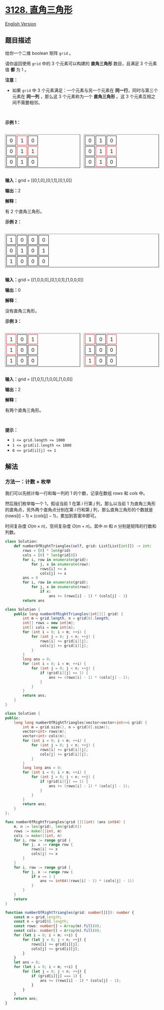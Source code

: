 # [3128. 直角三角形](https://leetcode.cn/problems/right-triangles)

[English Version](/solution/3100-3199/3128.Right%20Triangles/README_EN.md)

<!-- tags: -->

## 题目描述

<!-- 这里写题目描述 -->

<p>给你一个二维 boolean 矩阵&nbsp;<code>grid</code>&nbsp;。</p>

<p>请你返回使用 <code>grid</code>&nbsp;中的 3 个元素可以构建的 <strong>直角三角形</strong> 数目，且满足 3 个元素值 <strong>都</strong>&nbsp;为 1 。</p>

<p><b>注意：</b></p>

<ul>
	<li>如果 <code>grid</code>&nbsp;中 3 个元素满足：一个元素与另一个元素在 <strong>同一行</strong>，同时与第三个元素在 <strong>同一列</strong>&nbsp;，那么这 3 个元素称为一个 <strong>直角三角形</strong>&nbsp;。这 3 个元素互相之间不需要相邻。</li>
</ul>

<p>&nbsp;</p>

<p><strong class="example">示例 1：</strong></p>

<div style="display:flex; gap: 12px;">
<table border="1" cellspacing="3" style="border-collapse: separate; text-align: center;">
	<tbody>
		<tr>
			<td data-darkreader-inline-border-bottom="" data-darkreader-inline-border-left="" data-darkreader-inline-border-right="" data-darkreader-inline-border-top="" style="padding: 5px 10px; border: 1px solid black; --darkreader-inline-border-top: #8c8273; --darkreader-inline-border-right: #8c8273; --darkreader-inline-border-bottom: #8c8273; --darkreader-inline-border-left: #8c8273;">0</td>
			<td data-darkreader-inline-border-bottom="" data-darkreader-inline-border-left="" data-darkreader-inline-border-right="" data-darkreader-inline-border-top="" style="padding: 5px 10px; border: 1px solid red; --darkreader-inline-border-top: #b30000; --darkreader-inline-border-right: #b30000; --darkreader-inline-border-bottom: #b30000; --darkreader-inline-border-left: #b30000;">1</td>
			<td data-darkreader-inline-border-bottom="" data-darkreader-inline-border-left="" data-darkreader-inline-border-right="" data-darkreader-inline-border-top="" style="padding: 5px 10px; border: 1px solid black; --darkreader-inline-border-top: #8c8273; --darkreader-inline-border-right: #8c8273; --darkreader-inline-border-bottom: #8c8273; --darkreader-inline-border-left: #8c8273;">0</td>
		</tr>
		<tr>
			<td data-darkreader-inline-border-bottom="" data-darkreader-inline-border-left="" data-darkreader-inline-border-right="" data-darkreader-inline-border-top="" style="padding: 5px 10px; border: 1px solid black; --darkreader-inline-border-top: #8c8273; --darkreader-inline-border-right: #8c8273; --darkreader-inline-border-bottom: #8c8273; --darkreader-inline-border-left: #8c8273;">0</td>
			<td data-darkreader-inline-border-bottom="" data-darkreader-inline-border-left="" data-darkreader-inline-border-right="" data-darkreader-inline-border-top="" style="padding: 5px 10px; border: 1px solid red; --darkreader-inline-border-top: #b30000; --darkreader-inline-border-right: #b30000; --darkreader-inline-border-bottom: #b30000; --darkreader-inline-border-left: #b30000;">1</td>
			<td data-darkreader-inline-border-bottom="" data-darkreader-inline-border-left="" data-darkreader-inline-border-right="" data-darkreader-inline-border-top="" style="padding: 5px 10px; border: 1px solid red; --darkreader-inline-border-top: #b30000; --darkreader-inline-border-right: #b30000; --darkreader-inline-border-bottom: #b30000; --darkreader-inline-border-left: #b30000;">1</td>
		</tr>
		<tr>
			<td data-darkreader-inline-border-bottom="" data-darkreader-inline-border-left="" data-darkreader-inline-border-right="" data-darkreader-inline-border-top="" style="padding: 5px 10px; border: 1px solid black; --darkreader-inline-border-top: #8c8273; --darkreader-inline-border-right: #8c8273; --darkreader-inline-border-bottom: #8c8273; --darkreader-inline-border-left: #8c8273;">0</td>
			<td data-darkreader-inline-border-bottom="" data-darkreader-inline-border-left="" data-darkreader-inline-border-right="" data-darkreader-inline-border-top="" style="padding: 5px 10px; border: 1px solid black; --darkreader-inline-border-top: #8c8273; --darkreader-inline-border-right: #8c8273; --darkreader-inline-border-bottom: #8c8273; --darkreader-inline-border-left: #8c8273;">1</td>
			<td data-darkreader-inline-border-bottom="" data-darkreader-inline-border-left="" data-darkreader-inline-border-right="" data-darkreader-inline-border-top="" style="padding: 5px 10px; border: 1px solid black; --darkreader-inline-border-top: #8c8273; --darkreader-inline-border-right: #8c8273; --darkreader-inline-border-bottom: #8c8273; --darkreader-inline-border-left: #8c8273;">0</td>
		</tr>
	</tbody>
</table>

<table border="1" cellspacing="3" style="border-collapse: separate; text-align: center;">
	<tbody>
		<tr>
			<td data-darkreader-inline-border-bottom="" data-darkreader-inline-border-left="" data-darkreader-inline-border-right="" data-darkreader-inline-border-top="" style="padding: 5px 10px; border: 1px solid black; --darkreader-inline-border-top: #8c8273; --darkreader-inline-border-right: #8c8273; --darkreader-inline-border-bottom: #8c8273; --darkreader-inline-border-left: #8c8273;">0</td>
			<td data-darkreader-inline-border-bottom="" data-darkreader-inline-border-left="" data-darkreader-inline-border-right="" data-darkreader-inline-border-top="" style="padding: 5px 10px; border: 1px solid black; --darkreader-inline-border-top: #8c8273; --darkreader-inline-border-right: #8c8273; --darkreader-inline-border-bottom: #8c8273; --darkreader-inline-border-left: #8c8273;">1</td>
			<td data-darkreader-inline-border-bottom="" data-darkreader-inline-border-left="" data-darkreader-inline-border-right="" data-darkreader-inline-border-top="" style="padding: 5px 10px; border: 1px solid black; --darkreader-inline-border-top: #8c8273; --darkreader-inline-border-right: #8c8273; --darkreader-inline-border-bottom: #8c8273; --darkreader-inline-border-left: #8c8273;">0</td>
		</tr>
		<tr>
			<td data-darkreader-inline-border-bottom="" data-darkreader-inline-border-left="" data-darkreader-inline-border-right="" data-darkreader-inline-border-top="" style="padding: 5px 10px; border: 1px solid black; --darkreader-inline-border-top: #8c8273; --darkreader-inline-border-right: #8c8273; --darkreader-inline-border-bottom: #8c8273; --darkreader-inline-border-left: #8c8273;">0</td>
			<td data-darkreader-inline-border-bottom="" data-darkreader-inline-border-left="" data-darkreader-inline-border-right="" data-darkreader-inline-border-top="" style="padding: 5px 10px; border: 1px solid red; --darkreader-inline-border-top: #b30000; --darkreader-inline-border-right: #b30000; --darkreader-inline-border-bottom: #b30000; --darkreader-inline-border-left: #b30000;">1</td>
			<td data-darkreader-inline-border-bottom="" data-darkreader-inline-border-left="" data-darkreader-inline-border-right="" data-darkreader-inline-border-top="" style="padding: 5px 10px; border: 1px solid red; --darkreader-inline-border-top: #b30000; --darkreader-inline-border-right: #b30000; --darkreader-inline-border-bottom: #b30000; --darkreader-inline-border-left: #b30000;">1</td>
		</tr>
		<tr>
			<td data-darkreader-inline-border-bottom="" data-darkreader-inline-border-left="" data-darkreader-inline-border-right="" data-darkreader-inline-border-top="" style="padding: 5px 10px; border: 1px solid black; --darkreader-inline-border-top: #8c8273; --darkreader-inline-border-right: #8c8273; --darkreader-inline-border-bottom: #8c8273; --darkreader-inline-border-left: #8c8273;">0</td>
			<td data-darkreader-inline-border-bottom="" data-darkreader-inline-border-left="" data-darkreader-inline-border-right="" data-darkreader-inline-border-top="" style="padding: 5px 10px; border: 1px solid red; --darkreader-inline-border-top: #b30000; --darkreader-inline-border-right: #b30000; --darkreader-inline-border-bottom: #b30000; --darkreader-inline-border-left: #b30000;">1</td>
			<td data-darkreader-inline-border-bottom="" data-darkreader-inline-border-left="" data-darkreader-inline-border-right="" data-darkreader-inline-border-top="" style="padding: 5px 10px; border: 1px solid black; --darkreader-inline-border-top: #8c8273; --darkreader-inline-border-right: #8c8273; --darkreader-inline-border-bottom: #8c8273; --darkreader-inline-border-left: #8c8273;">0</td>
		</tr>
	</tbody>
</table>
</div>

<div class="example-block">
<p><span class="example-io"><b>输入：</b>grid = [[0,1,0],[0,1,1],[0,1,0]]</span></p>

<p><span class="example-io"><b>输出：</b>2</span></p>

<p><b>解释：</b></p>

<p>有 2 个直角三角形。</p>
</div>

<p><strong class="example">示例 2：</strong></p>

<div style="display:flex; gap: 12px;">
<table border="1" cellspacing="3" style="border-collapse: separate; text-align: center;">
	<tbody>
		<tr>
			<td data-darkreader-inline-border-bottom="" data-darkreader-inline-border-left="" data-darkreader-inline-border-right="" data-darkreader-inline-border-top="" style="padding: 5px 10px; border: 1px solid black; --darkreader-inline-border-top: #8c8273; --darkreader-inline-border-right: #8c8273; --darkreader-inline-border-bottom: #8c8273; --darkreader-inline-border-left: #8c8273;">1</td>
			<td data-darkreader-inline-border-bottom="" data-darkreader-inline-border-left="" data-darkreader-inline-border-right="" data-darkreader-inline-border-top="" style="padding: 5px 10px; border: 1px solid black; --darkreader-inline-border-top: #8c8273; --darkreader-inline-border-right: #8c8273; --darkreader-inline-border-bottom: #8c8273; --darkreader-inline-border-left: #8c8273;">0</td>
			<td data-darkreader-inline-border-bottom="" data-darkreader-inline-border-left="" data-darkreader-inline-border-right="" data-darkreader-inline-border-top="" style="padding: 5px 10px; border: 1px solid black; --darkreader-inline-border-top: #8c8273; --darkreader-inline-border-right: #8c8273; --darkreader-inline-border-bottom: #8c8273; --darkreader-inline-border-left: #8c8273;">0</td>
			<td data-darkreader-inline-border-bottom="" data-darkreader-inline-border-left="" data-darkreader-inline-border-right="" data-darkreader-inline-border-top="" style="padding: 5px 10px; border: 1px solid black; --darkreader-inline-border-top: #8c8273; --darkreader-inline-border-right: #8c8273; --darkreader-inline-border-bottom: #8c8273; --darkreader-inline-border-left: #8c8273;">0</td>
		</tr>
		<tr>
			<td data-darkreader-inline-border-bottom="" data-darkreader-inline-border-left="" data-darkreader-inline-border-right="" data-darkreader-inline-border-top="" style="padding: 5px 10px; border: 1px solid black; --darkreader-inline-border-top: #8c8273; --darkreader-inline-border-right: #8c8273; --darkreader-inline-border-bottom: #8c8273; --darkreader-inline-border-left: #8c8273;">0</td>
			<td data-darkreader-inline-border-bottom="" data-darkreader-inline-border-left="" data-darkreader-inline-border-right="" data-darkreader-inline-border-top="" style="padding: 5px 10px; border: 1px solid black; --darkreader-inline-border-top: #8c8273; --darkreader-inline-border-right: #8c8273; --darkreader-inline-border-bottom: #8c8273; --darkreader-inline-border-left: #8c8273;">1</td>
			<td data-darkreader-inline-border-bottom="" data-darkreader-inline-border-left="" data-darkreader-inline-border-right="" data-darkreader-inline-border-top="" style="padding: 5px 10px; border: 1px solid black; --darkreader-inline-border-top: #8c8273; --darkreader-inline-border-right: #8c8273; --darkreader-inline-border-bottom: #8c8273; --darkreader-inline-border-left: #8c8273;">0</td>
			<td data-darkreader-inline-border-bottom="" data-darkreader-inline-border-left="" data-darkreader-inline-border-right="" data-darkreader-inline-border-top="" style="padding: 5px 10px; border: 1px solid black; --darkreader-inline-border-top: #8c8273; --darkreader-inline-border-right: #8c8273; --darkreader-inline-border-bottom: #8c8273; --darkreader-inline-border-left: #8c8273;">1</td>
		</tr>
		<tr>
			<td data-darkreader-inline-border-bottom="" data-darkreader-inline-border-left="" data-darkreader-inline-border-right="" data-darkreader-inline-border-top="" style="padding: 5px 10px; border: 1px solid black; --darkreader-inline-border-top: #8c8273; --darkreader-inline-border-right: #8c8273; --darkreader-inline-border-bottom: #8c8273; --darkreader-inline-border-left: #8c8273;">1</td>
			<td data-darkreader-inline-border-bottom="" data-darkreader-inline-border-left="" data-darkreader-inline-border-right="" data-darkreader-inline-border-top="" style="padding: 5px 10px; border: 1px solid black; --darkreader-inline-border-top: #8c8273; --darkreader-inline-border-right: #8c8273; --darkreader-inline-border-bottom: #8c8273; --darkreader-inline-border-left: #8c8273;">0</td>
			<td data-darkreader-inline-border-bottom="" data-darkreader-inline-border-left="" data-darkreader-inline-border-right="" data-darkreader-inline-border-top="" style="padding: 5px 10px; border: 1px solid black; --darkreader-inline-border-top: #8c8273; --darkreader-inline-border-right: #8c8273; --darkreader-inline-border-bottom: #8c8273; --darkreader-inline-border-left: #8c8273;">0</td>
			<td data-darkreader-inline-border-bottom="" data-darkreader-inline-border-left="" data-darkreader-inline-border-right="" data-darkreader-inline-border-top="" style="padding: 5px 10px; border: 1px solid black; --darkreader-inline-border-top: #8c8273; --darkreader-inline-border-right: #8c8273; --darkreader-inline-border-bottom: #8c8273; --darkreader-inline-border-left: #8c8273;">0</td>
		</tr>
	</tbody>
</table>
</div>

<div class="example-block">
<p><span class="example-io"><b>输入：</b>grid = [[1,0,0,0],[0,1,0,1],[1,0,0,0]]</span></p>

<p><span class="example-io"><b>输出：</b>0</span></p>

<p><strong>解释：</strong></p>

<p>没有直角三角形。</p>
</div>

<p><strong class="example">示例 3：</strong></p>

<div style="display:flex; gap: 12px;">
<table border="1" cellspacing="3" style="border-collapse: separate; text-align: center;">
	<tbody>
		<tr>
			<td data-darkreader-inline-border-bottom="" data-darkreader-inline-border-left="" data-darkreader-inline-border-right="" data-darkreader-inline-border-top="" style="padding: 5px 10px; border: 1px solid red; --darkreader-inline-border-top: #b30000; --darkreader-inline-border-right: #b30000; --darkreader-inline-border-bottom: #b30000; --darkreader-inline-border-left: #b30000;">1</td>
			<td data-darkreader-inline-border-bottom="" data-darkreader-inline-border-left="" data-darkreader-inline-border-right="" data-darkreader-inline-border-top="" style="padding: 5px 10px; border: 1px solid black; --darkreader-inline-border-top: #8c8273; --darkreader-inline-border-right: #8c8273; --darkreader-inline-border-bottom: #8c8273; --darkreader-inline-border-left: #8c8273;">0</td>
			<td data-darkreader-inline-border-bottom="" data-darkreader-inline-border-left="" data-darkreader-inline-border-right="" data-darkreader-inline-border-top="" style="padding: 5px 10px; border: 1px solid red; --darkreader-inline-border-top: #b30000; --darkreader-inline-border-right: #b30000; --darkreader-inline-border-bottom: #b30000; --darkreader-inline-border-left: #b30000;">1</td>
		</tr>
		<tr>
			<td data-darkreader-inline-border-bottom="" data-darkreader-inline-border-left="" data-darkreader-inline-border-right="" data-darkreader-inline-border-top="" style="padding: 5px 10px; border: 1px solid red; --darkreader-inline-border-top: #b30000; --darkreader-inline-border-right: #b30000; --darkreader-inline-border-bottom: #b30000; --darkreader-inline-border-left: #b30000;">1</td>
			<td data-darkreader-inline-border-bottom="" data-darkreader-inline-border-left="" data-darkreader-inline-border-right="" data-darkreader-inline-border-top="" style="padding: 5px 10px; border: 1px solid black; --darkreader-inline-border-top: #8c8273; --darkreader-inline-border-right: #8c8273; --darkreader-inline-border-bottom: #8c8273; --darkreader-inline-border-left: #8c8273;">0</td>
			<td data-darkreader-inline-border-bottom="" data-darkreader-inline-border-left="" data-darkreader-inline-border-right="" data-darkreader-inline-border-top="" style="padding: 5px 10px; border: 1px solid black; --darkreader-inline-border-top: #8c8273; --darkreader-inline-border-right: #8c8273; --darkreader-inline-border-bottom: #8c8273; --darkreader-inline-border-left: #8c8273;">0</td>
		</tr>
		<tr>
			<td data-darkreader-inline-border-bottom="" data-darkreader-inline-border-left="" data-darkreader-inline-border-right="" data-darkreader-inline-border-top="" style="padding: 5px 10px; border: 1px solid black; --darkreader-inline-border-top: #8c8273; --darkreader-inline-border-right: #8c8273; --darkreader-inline-border-bottom: #8c8273; --darkreader-inline-border-left: #8c8273;">1</td>
			<td data-darkreader-inline-border-bottom="" data-darkreader-inline-border-left="" data-darkreader-inline-border-right="" data-darkreader-inline-border-top="" style="padding: 5px 10px; border: 1px solid black; --darkreader-inline-border-top: #8c8273; --darkreader-inline-border-right: #8c8273; --darkreader-inline-border-bottom: #8c8273; --darkreader-inline-border-left: #8c8273;">0</td>
			<td data-darkreader-inline-border-bottom="" data-darkreader-inline-border-left="" data-darkreader-inline-border-right="" data-darkreader-inline-border-top="" style="padding: 5px 10px; border: 1px solid black; --darkreader-inline-border-top: #8c8273; --darkreader-inline-border-right: #8c8273; --darkreader-inline-border-bottom: #8c8273; --darkreader-inline-border-left: #8c8273;">0</td>
		</tr>
	</tbody>
</table>

<table border="1" cellspacing="3" style="border-collapse: separate; text-align: center;">
	<tbody>
		<tr>
			<td data-darkreader-inline-border-bottom="" data-darkreader-inline-border-left="" data-darkreader-inline-border-right="" data-darkreader-inline-border-top="" style="padding: 5px 10px; border: 1px solid red; --darkreader-inline-border-top: #b30000; --darkreader-inline-border-right: #b30000; --darkreader-inline-border-bottom: #b30000; --darkreader-inline-border-left: #b30000;">1</td>
			<td data-darkreader-inline-border-bottom="" data-darkreader-inline-border-left="" data-darkreader-inline-border-right="" data-darkreader-inline-border-top="" style="padding: 5px 10px; border: 1px solid black; --darkreader-inline-border-top: #8c8273; --darkreader-inline-border-right: #8c8273; --darkreader-inline-border-bottom: #8c8273; --darkreader-inline-border-left: #8c8273;">0</td>
			<td data-darkreader-inline-border-bottom="" data-darkreader-inline-border-left="" data-darkreader-inline-border-right="" data-darkreader-inline-border-top="" style="padding: 5px 10px; border: 1px solid red; --darkreader-inline-border-top: #b30000; --darkreader-inline-border-right: #b30000; --darkreader-inline-border-bottom: #b30000; --darkreader-inline-border-left: #b30000;">1</td>
		</tr>
		<tr>
			<td data-darkreader-inline-border-bottom="" data-darkreader-inline-border-left="" data-darkreader-inline-border-right="" data-darkreader-inline-border-top="" style="padding: 5px 10px; border: 1px solid black; --darkreader-inline-border-top: #8c8273; --darkreader-inline-border-right: #8c8273; --darkreader-inline-border-bottom: #8c8273; --darkreader-inline-border-left: #8c8273;">1</td>
			<td data-darkreader-inline-border-bottom="" data-darkreader-inline-border-left="" data-darkreader-inline-border-right="" data-darkreader-inline-border-top="" style="padding: 5px 10px; border: 1px solid black; --darkreader-inline-border-top: #8c8273; --darkreader-inline-border-right: #8c8273; --darkreader-inline-border-bottom: #8c8273; --darkreader-inline-border-left: #8c8273;">0</td>
			<td data-darkreader-inline-border-bottom="" data-darkreader-inline-border-left="" data-darkreader-inline-border-right="" data-darkreader-inline-border-top="" style="padding: 5px 10px; border: 1px solid black; --darkreader-inline-border-top: #8c8273; --darkreader-inline-border-right: #8c8273; --darkreader-inline-border-bottom: #8c8273; --darkreader-inline-border-left: #8c8273;">0</td>
		</tr>
		<tr>
			<td data-darkreader-inline-border-bottom="" data-darkreader-inline-border-left="" data-darkreader-inline-border-right="" data-darkreader-inline-border-top="" style="padding: 5px 10px; border: 1px solid red; --darkreader-inline-border-top: #b30000; --darkreader-inline-border-right: #b30000; --darkreader-inline-border-bottom: #b30000; --darkreader-inline-border-left: #b30000;">1</td>
			<td data-darkreader-inline-border-bottom="" data-darkreader-inline-border-left="" data-darkreader-inline-border-right="" data-darkreader-inline-border-top="" style="padding: 5px 10px; border: 1px solid black; --darkreader-inline-border-top: #8c8273; --darkreader-inline-border-right: #8c8273; --darkreader-inline-border-bottom: #8c8273; --darkreader-inline-border-left: #8c8273;">0</td>
			<td data-darkreader-inline-border-bottom="" data-darkreader-inline-border-left="" data-darkreader-inline-border-right="" data-darkreader-inline-border-top="" style="padding: 5px 10px; border: 1px solid black; --darkreader-inline-border-top: #8c8273; --darkreader-inline-border-right: #8c8273; --darkreader-inline-border-bottom: #8c8273; --darkreader-inline-border-left: #8c8273;">0</td>
		</tr>
	</tbody>
</table>
</div>

<div class="example-block">
<p><span class="example-io"><b>输入：</b>grid = [[1,0,1],[1,0,0],[1,0,0]]</span></p>

<p><strong>输出：</strong>2</p>

<p><strong>解释：</strong></p>

<p>有两个直角三角形。</p>
</div>

<p>&nbsp;</p>

<p><strong>提示：</strong></p>

<ul>
	<li><code>1 &lt;= grid.length &lt;= 1000</code></li>
	<li><code>1 &lt;= grid[i].length &lt;= 1000</code></li>
	<li><code>0 &lt;= grid[i][j] &lt;= 1</code></li>
</ul>

## 解法

### 方法一：计数 + 枚举

我们可以先统计每一行和每一列的 $1$ 的个数，记录在数组 $rows$ 和 $cols$ 中。

然后我们枚举每一个 $1$，假设当前 $1$ 在第 $i$ 行第 $j$ 列，那么以当前 $1$ 为直角三角形的直角点，另外两个直角点分别在第 $i$ 行和第 $j$ 列，那么直角三角形的个数就是 $(rows[i] - 1) \times (cols[j] - 1)$，累加到答案中即可。

时间复杂度 $O(m \times n)$，空间复杂度 $O(m + n)$。其中 $m$ 和 $n$ 分别是矩阵的行数和列数。

<!-- tabs:start -->

```python
class Solution:
    def numberOfRightTriangles(self, grid: List[List[int]]) -> int:
        rows = [0] * len(grid)
        cols = [0] * len(grid[0])
        for i, row in enumerate(grid):
            for j, x in enumerate(row):
                rows[i] += x
                cols[j] += x
        ans = 0
        for i, row in enumerate(grid):
            for j, x in enumerate(row):
                if x:
                    ans += (rows[i] - 1) * (cols[j] - 1)
        return ans
```

```java
class Solution {
    public long numberOfRightTriangles(int[][] grid) {
        int m = grid.length, n = grid[0].length;
        int[] rows = new int[m];
        int[] cols = new int[n];
        for (int i = 0; i < m; ++i) {
            for (int j = 0; j < n; ++j) {
                rows[i] += grid[i][j];
                cols[j] += grid[i][j];
            }
        }
        long ans = 0;
        for (int i = 0; i < m; ++i) {
            for (int j = 0; j < n; ++j) {
                if (grid[i][j] == 1) {
                    ans += (rows[i] - 1) * (cols[j] - 1);
                }
            }
        }
        return ans;
    }
}
```

```cpp
class Solution {
public:
    long long numberOfRightTriangles(vector<vector<int>>& grid) {
        int m = grid.size(), n = grid[0].size();
        vector<int> rows(m);
        vector<int> cols(n);
        for (int i = 0; i < m; ++i) {
            for (int j = 0; j < n; ++j) {
                rows[i] += grid[i][j];
                cols[j] += grid[i][j];
            }
        }
        long long ans = 0;
        for (int i = 0; i < m; ++i) {
            for (int j = 0; j < n; ++j) {
                if (grid[i][j] == 1) {
                    ans += (rows[i] - 1) * (cols[j] - 1);
                }
            }
        }
        return ans;
    }
};
```

```go
func numberOfRightTriangles(grid [][]int) (ans int64) {
	m, n := len(grid), len(grid[0])
	rows := make([]int, m)
	cols := make([]int, n)
	for i, row := range grid {
		for j, x := range row {
			rows[i] += x
			cols[j] += x
		}
	}
	for i, row := range grid {
		for j, x := range row {
			if x == 1 {
				ans += int64((rows[i] - 1) * (cols[j] - 1))
			}
		}
	}
	return
}
```

```ts
function numberOfRightTriangles(grid: number[][]): number {
    const m = grid.length;
    const n = grid[0].length;
    const rows: number[] = Array(m).fill(0);
    const cols: number[] = Array(n).fill(0);
    for (let i = 0; i < m; ++i) {
        for (let j = 0; j < n; ++j) {
            rows[i] += grid[i][j];
            cols[j] += grid[i][j];
        }
    }
    let ans = 0;
    for (let i = 0; i < m; ++i) {
        for (let j = 0; j < n; ++j) {
            if (grid[i][j] === 1) {
                ans += (rows[i] - 1) * (cols[j] - 1);
            }
        }
    }
    return ans;
}
```

<!-- tabs:end -->

<!-- end -->

